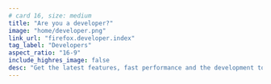```yaml
---
# card 16, size: medium
title: "Are you a developer?"
image: "home/developer.png"
link_url: "firefox.developer.index"
tag_label: "Developers"
aspect_ratio: "16-9"
include_highres_image: false
desc: "Get the latest features, fast performance and the development tools you need to build for the open web with Firefox Develop Edition."
---
```

